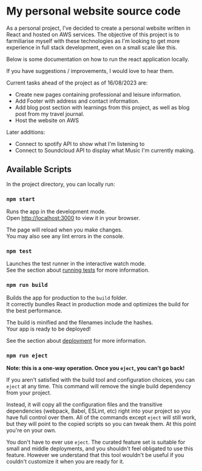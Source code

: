 # My personal website source code

As a personal project, I've decided to create a personal website written in React and hosted on AWS services. The objective of this project is to farmiliarise myself with these technologies as I'm looking to get more experience in full stack development, even on a small scale like this.

Below is some documentation on how to run the react application locally.

If you have suggestions / improvements, I would love to hear them.

Current tasks ahead of the project as of 16/08/2023 are:
- Create new pages containing professional and leisure information.
- Add Footer with address and contact information.
- Add blog post section with learnings from this project, as well as blog post from my travel journal.
- Host the website on AWS

Later additions:
- Connect to spotify API to show what I'm listening to
- Connect to Soundcloud API to display what Music I'm currently making.

## Available Scripts

In the project directory, you can locally run:

### `npm start`

Runs the app in the development mode.\
Open [http://localhost:3000](http://localhost:3000) to view it in your browser.

The page will reload when you make changes.\
You may also see any lint errors in the console.

### `npm test`

Launches the test runner in the interactive watch mode.\
See the section about [running tests](https://facebook.github.io/create-react-app/docs/running-tests) for more information.

### `npm run build`

Builds the app for production to the `build` folder.\
It correctly bundles React in production mode and optimizes the build for the best performance.

The build is minified and the filenames include the hashes.\
Your app is ready to be deployed!

See the section about [deployment](https://facebook.github.io/create-react-app/docs/deployment) for more information.

### `npm run eject`

**Note: this is a one-way operation. Once you `eject`, you can't go back!**

If you aren't satisfied with the build tool and configuration choices, you can `eject` at any time. This command will remove the single build dependency from your project.

Instead, it will copy all the configuration files and the transitive dependencies (webpack, Babel, ESLint, etc) right into your project so you have full control over them. All of the commands except `eject` will still work, but they will point to the copied scripts so you can tweak them. At this point you're on your own.

You don't have to ever use `eject`. The curated feature set is suitable for small and middle deployments, and you shouldn't feel obligated to use this feature. However we understand that this tool wouldn't be useful if you couldn't customize it when you are ready for it.